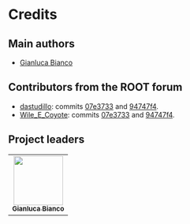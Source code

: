 # Credits

## Main authors

- [Gianluca Bianco](https://github.com/JustWhit3)

## Contributors from the ROOT forum

- [dastudillo](https://root-forum.cern.ch/u/dastudillo/summary): commits [07e3733](https://github.com/JustWhit3/root-framework-installer/commit/07e3733fa7e372f48e34dfdf277abd9b78e12128) and [94747f4](https://github.com/JustWhit3/root-framework-installer/commit/07e3733fa7e372f48e34dfdf277abd9b78e12128).
- [Wile_E_Coyote](https://root-forum.cern.ch/u/Wile_E_Coyote/profile-hidden): commits [07e3733](https://github.com/JustWhit3/root-framework-installer/commit/07e3733fa7e372f48e34dfdf277abd9b78e12128) and [94747f4](https://github.com/JustWhit3/root-framework-installer/commit/07e3733fa7e372f48e34dfdf277abd9b78e12128).

## Project leaders

<!-- ALL-CONTRIBUTORS-LIST:START - Do not remove or modify this section -->
<!-- prettier-ignore-start -->
<!-- markdownlint-disable -->
<table>
  <tr>
    <td align="center"><a href="https://justwhit3.github.io/"><img src="https://avatars.githubusercontent.com/u/48323961?v=4" width="100px;" alt=""/><br /><sub><b>Gianluca Bianco</b></sub></a></td>
  </tr>
</table>

<!-- markdownlint-restore -->
<!-- prettier-ignore-end -->

<!-- ALL-CONTRIBUTORS-LIST:END -->